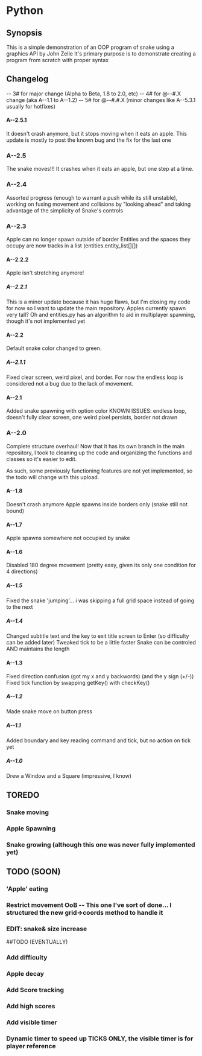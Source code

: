 # Python
## Synopsis

This is a simple demonstration of an OOP program of snake using a graphics API by John Zelle
It's primary purpose is to demonstrate creating a program from scratch with proper syntax


## Changelog


-- 3# for major change (Alpha to Beta, 1.8 to 2.0, etc)
-- 4# for @--#.X change (aka A--1.1 to A--1.2)
-- 5# for @--#.#.X (minor changes like A--5.3.1 usually for hotfixes)

#### A--2.5.1
It doesn't crash anymore, but it stops moving when it eats an apple. This update is mostly to
post the known bug and the fix for the last one

### A--2.5
The snake moves!!! It crashes when it eats an apple, but one step at a time.


### A--2.4
Assorted progress (enough to warrant a push while its still unstable), working on
fusing movement and collisions by "looking ahead" and taking advantage of the 
simplicity of Snake's controls

### A--2.3
Apple can no longer spawn outside of border
Entities and the spaces they occupy are now tracks in a list (entities.entity_list[][])

#### A--2.2.2
Apple isn't stretching anymore!

##### A--2.2.1
This is a minor update because it has huge flaws, but I'm closing my code for now
so I want to update the main repository. Apples currently spawn very tall?
Oh and entities.py has an algorithm to aid in multiplayer spawning, though
it's not implemented yet

#### A--2.2
Default snake color changed to green. 


##### A--2.1.1
Fixed clear screen, weird pixel, and border. For now the endless loop is considered not a
bug due to the lack of movement.

#### A--2.1
Added snake spawning with option color
KNOWN ISSUES: endless loop, doesn't fully clear screen, one weird pixel persists, border not drawn

### A--2.0
Complete structure overhaul! Now that it has its own branch in the main repository, I took
to cleaning up the code and organizing the functions and classes so it's easier to edit.

As such, some previously functioning features are not yet implemented, so the todo will change with
this upload.

#### A--1.8
Doesn't crash anymore
Apple spawns inside borders only (snake still not bound)

#### A--1.7
Apple spawns somewhere not occupied by snake

#### A--1.6
Disabled 180 degree movement (pretty easy, given its only one condition for 4 directions)

##### A--1.5
Fixed the snake 'jumping'... i was skipping a full grid space instead of going to the next

##### A--1.4
Changed subtitle text and the key to exit title screen to Enter (so difficulty can be added later)
Tweaked tick to be a little faster
Snake can be controled AND maintains the length

#### A--1.3 
Fixed direction confusion (got my x and y backwords) (and the y sign (+/-))
Fixed tick function by swapping getKey() with checkKey()

##### A--1.2 
Made snake move on button press

##### A--1.1 
Added boundary and key reading command and tick, but no action on tick yet

##### A--1.0 
Drew a Window and a Square (impressive, I know)

## TOREDO
### Snake moving
### Apple Spawning
### Snake growing (although this one was never fully implemented yet)

## TODO (SOON)
### 'Apple' eating
### Restrict movement OoB -- This one I've sort of done... I structured the new grid->coords method to handle it
### EDIT: snake& size increase

##TODO (EVENTUALLY)

### Add difficulty
### Apple decay
### Add Score tracking
### Add high scores
### Add visible timer
### Dynamic timer to speed up TICKS ONLY, the visible timer is for player reference

